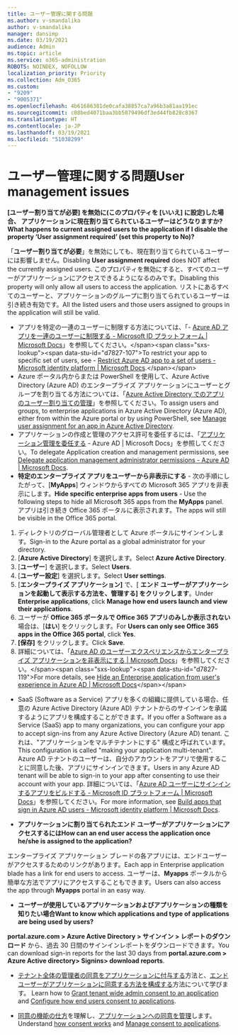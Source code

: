 ```yaml
---
title: ユーザー管理に関する問題
ms.author: v-smandalika
author: v-smandalika
manager: dansimp
ms.date: 03/19/2021
audience: Admin
ms.topic: article
ms.service: o365-administration
ROBOTS: NOINDEX, NOFOLLOW
localization_priority: Priority
ms.collection: Adm_O365
ms.custom:
- "9209"
- "9005371"
ms.openlocfilehash: 4b61686381de0cafa38857ca7a96b3a81aa191ec
ms.sourcegitcommit: c08bed4071baa3bb5879496df3ed44fb828c8367
ms.translationtype: HT
ms.contentlocale: ja-JP
ms.lasthandoff: 03/19/2021
ms.locfileid: "51038299"
---
```

# <a name="user-management-issues"></a><span data-ttu-id="d7827-102">ユーザー管理に関する問題</span><span class="sxs-lookup"><span data-stu-id="d7827-102">User management issues</span></span>

<span data-ttu-id="d7827-103">**[ユーザー割り当てが必要] を無効に(このプロパティを [いいえ] に設定)した場合、 アプリケーションに現在割り当てられているユーザーはどうなりますか?**</span><span class="sxs-lookup"><span data-stu-id="d7827-103">**What happens to current assigned users to the application if I disable the property ‘User assignment required’ (set this property to No)?**</span></span>

<span data-ttu-id="d7827-104">「**ユーザー割り当てが必要**」を無効にしても、現在割り当てられているユーザーには影響しません。</span><span class="sxs-lookup"><span data-stu-id="d7827-104">Disabling **User assignment required** does NOT affect the currently assigned users.</span></span> <span data-ttu-id="d7827-105">このプロパティを無効にすると、すべてのユーザーがアプリケーションにアクセスできるようになるのみです。</span><span class="sxs-lookup"><span data-stu-id="d7827-105">Disabling this property will only allow all users to access the application.</span></span> <span data-ttu-id="d7827-106">リストにあるすべてのユーザーと、アプリケーションのグループに割り当てられているユーザーは引き続き有効です。</span><span class="sxs-lookup"><span data-stu-id="d7827-106">All the listed users and those users assigned to groups in the application will still be valid.</span></span>

- <span data-ttu-id="d7827-107">アプリを特定の一連のユーザーに制限する方法については、「- [Azure AD アプリを一連のユーザーに制限する - Microsoft ID プラットフォーム | Microsoft Docs](https://docs.microsoft.com/azure/active-directory/develop/howto-restrict-your-app-to-a-set-of-users#:~:text=Select%20the%20application%20you%20want%2cand%20set%20it%20to%20Yes.)」を参照してください。</span><span class="sxs-lookup"><span data-stu-id="d7827-107">To restrict your app to specific set of users, see - [Restrict Azure AD app to a set of users - Microsoft identity platform | Microsoft Docs](https://docs.microsoft.com/azure/active-directory/develop/howto-restrict-your-app-to-a-set-of-users#:~:text=Select%20the%20application%20you%20want%2cand%20set%20it%20to%20Yes.).</span></span>
- <span data-ttu-id="d7827-108">Azure ポータル内からまたは PowerShell を使用して、Azure Active Directory (Azure AD) のエンタープライズ アプリケーションにユーザーとグループを割り当てる方法については、「[Azure Active Directory でのアプリのユーザー割り当ての管理](https://docs.microsoft.com/azure/active-directory/manage-apps/assign-user-or-group-access-portal)」を参照してください。</span><span class="sxs-lookup"><span data-stu-id="d7827-108">To assign users and groups, to enterprise applications in Azure Active Directory (Azure AD), either from within the Azure portal or by using PowerShell, see [Manage user assignment for an app in Azure Active Directory](https://docs.microsoft.com/azure/active-directory/manage-apps/assign-user-or-group-access-portal).</span></span>
- <span data-ttu-id="d7827-109">アプリケーションの作成と管理のアクセス許可を委任するには、「[アプリケーション管理を委任する](https://docs.microsoft.com/azure/active-directory/roles/delegate-app-roles) - Azure AD | Microsoft Docs」を参照してください。</span><span class="sxs-lookup"><span data-stu-id="d7827-109">To delegate Application creation and management permissions, see [Delegate application management administrator permissions - Azure AD | Microsoft Docs](https://docs.microsoft.com/azure/active-directory/roles/delegate-app-roles).</span></span>
- <span data-ttu-id="d7827-110">**特定のエンタープライズ アプリをユーザーから非表示にする** - 次の手順にしたがって、[**MyApps**] ウィンドウからすべての Microsoft 365 アプリを非表示にします。</span><span class="sxs-lookup"><span data-stu-id="d7827-110">**Hide specific enterprise apps from users** - Use the following steps to hide all Microsoft 365 apps from the **MyApps** panel.</span></span> <span data-ttu-id="d7827-111">アプリは引き続き Office 365 ポータルに表示されます。</span><span class="sxs-lookup"><span data-stu-id="d7827-111">The apps will still be visible in the Office 365 portal.</span></span>

 1. <span data-ttu-id="d7827-112">ディレクトリのグローバル管理者として Azure ポータルにサインインします。</span><span class="sxs-lookup"><span data-stu-id="d7827-112">Sign-in to the Azure portal as a global administrator for your directory.</span></span> 
 2. <span data-ttu-id="d7827-113">[**Azure Active Directory**] を選択します。</span><span class="sxs-lookup"><span data-stu-id="d7827-113">Select **Azure Active Directory**.</span></span> 
 3. <span data-ttu-id="d7827-114">[**ユーザー**] を選択します。</span><span class="sxs-lookup"><span data-stu-id="d7827-114">Select **Users**.</span></span> 
 4. <span data-ttu-id="d7827-115">[**ユーザー設定**] を選択します。</span><span class="sxs-lookup"><span data-stu-id="d7827-115">Select **User settings**.</span></span> 
 5. <span data-ttu-id="d7827-116">[**エンタープライズ アプリケーション]** で、[ **エンド ユーザーがアプリケーションを起動して表示する方法を、管理する] をクリックします**。</span><span class="sxs-lookup"><span data-stu-id="d7827-116">Under **Enterprise applications**, click **Manage how end users launch and view their applications**.</span></span> 
 6. <span data-ttu-id="d7827-117">ユーザーが **Office 365 ポータルで Office 365 アプリのみしか表示されない** 場合は、[**はい**] をクリックします。</span><span class="sxs-lookup"><span data-stu-id="d7827-117">For **Users can only see Office 365 apps in the Office 365 portal**, click **Yes**.</span></span> 
 7. <span data-ttu-id="d7827-118">**[保存]** をクリックします。</span><span class="sxs-lookup"><span data-stu-id="d7827-118">Click **Save**.</span></span> 
 8. <span data-ttu-id="d7827-119">詳細については、「[Azure AD のユーザーエクスペリエンスからエンタープライズ アプリケーションを非表示にする | Microsoft Docs](https://docs.microsoft.com/azure/active-directory/manage-apps/hide-application-from-user-portal#:~:text=%20Hide%20an%20application%20from%20the%20end%20user,6%20Click%20Properties.%207%20Click%20Save.%20See%20More.)」を参照してください。</span><span class="sxs-lookup"><span data-stu-id="d7827-119">For more details, see [Hide an Enterprise application from user's experience in Azure AD | Microsoft Docs](https://docs.microsoft.com/azure/active-directory/manage-apps/hide-application-from-user-portal#:~:text=%20Hide%20an%20application%20from%20the%20end%20user,6%20Click%20Properties.%207%20Click%20Save.%20See%20More.)</span></span>

- <span data-ttu-id="d7827-120">SaaS (Software as a Service) アプリを多くの組織に提供している場合、任意の Azure Active Directory (Azure AD) テナントからのサインインを承諾するようにアプリを構成することができます。</span><span class="sxs-lookup"><span data-stu-id="d7827-120">If you offer a Software as a Service (SaaS) app to many organizations, you can configure your app to accept sign-ins from any Azure Active Directory (Azure AD) tenant.</span></span> <span data-ttu-id="d7827-121">これは、"アプリケーションをマルチテナントにする" 構成と呼ばれています。</span><span class="sxs-lookup"><span data-stu-id="d7827-121">This configuration is called "making your application multi-tenant".</span></span> <span data-ttu-id="d7827-122">Azure AD テナントのユーザーは、自分のアカウントをアプリで使用することに同意した後、アプリにサインインできます。</span><span class="sxs-lookup"><span data-stu-id="d7827-122">Users in any Azure AD tenant will be able to sign-in to your app after consenting to use their account with your app.</span></span> <span data-ttu-id="d7827-123">詳細については、「[Azure AD ユーザーにサインインするアプリをビルドする - Microsoft ID プラットフォーム | Microsoft Docs](https://docs.microsoft.com/azure/active-directory/develop/howto-convert-app-to-be-multi-tenant)」を参照してください。</span><span class="sxs-lookup"><span data-stu-id="d7827-123">For more information, see [Build apps that sign in Azure AD users - Microsoft identity platform | Microsoft Docs](https://docs.microsoft.com/azure/active-directory/develop/howto-convert-app-to-be-multi-tenant).</span></span>

- <span data-ttu-id="d7827-124">**アプリケーションに割り当てられたエンド ユーザーがアプリケーションにアクセスするには**</span><span class="sxs-lookup"><span data-stu-id="d7827-124">**How can an end user access the application once he/she is assigned to the application?**</span></span>

<span data-ttu-id="d7827-125">エンタープライズ アプリケーション ブレードの各アプリには、エンドユーザーがアクセスするためのリンクがあります。</span><span class="sxs-lookup"><span data-stu-id="d7827-125">Each app in Enterprise application blade has a link for end users to access.</span></span> <span data-ttu-id="d7827-126">ユーザーは、**Myapps** ポータルから簡単な方法でアプリにアクセスすることもできます。</span><span class="sxs-lookup"><span data-stu-id="d7827-126">Users can also access the app through **Myapps** portal in an easy way.</span></span>

- <span data-ttu-id="d7827-127">**ユーザーが使用しているアプリケーションおよびアプリケーションの種類を知りたい場合**</span><span class="sxs-lookup"><span data-stu-id="d7827-127">**Want to know which applications and type of applications are being used by users?**</span></span>

<span data-ttu-id="d7827-128">**portal.azure.com > Azure Active Directory > サインイン > レポートのダウンロード** から、過去 30 日間のサインインレポートをダウンロードできます。</span><span class="sxs-lookup"><span data-stu-id="d7827-128">You can download sign-in reports for the last 30 days from **portal.azure.com > Azure Active directory> Signins> download reports**.</span></span>

- <span data-ttu-id="d7827-129">[テナント全体の管理者の同意をアプリケーションに付与する](https://docs.microsoft.com/azure/active-directory/manage-apps/grant-admin-consent)方法と、[エンドユーザーがアプリケーションに同意する方法を構成する](https://docs.microsoft.com/azure/active-directory/manage-apps/configure-user-consent)方法について学びます。 </span><span class="sxs-lookup"><span data-stu-id="d7827-129">Learn how to [Grant tenant wide admin consent to an application](https://docs.microsoft.com/azure/active-directory/manage-apps/grant-admin-consent) and [Configure how end users consent to applications](https://docs.microsoft.com/azure/active-directory/manage-apps/configure-user-consent).</span></span>

- <span data-ttu-id="d7827-130">[同意の機能の仕方](https://docs.microsoft.com/azure/active-directory/develop/v2-permissions-and-consent)を理解し、[アプリケーションへの同意を管理](https://docs.microsoft.com/azure/active-directory/manage-apps/manage-consent-requests)します。</span><span class="sxs-lookup"><span data-stu-id="d7827-130">Understand [how consent works](https://docs.microsoft.com/azure/active-directory/develop/v2-permissions-and-consent) and [Manage consent to applications](https://docs.microsoft.com/azure/active-directory/manage-apps/manage-consent-requests).</span></span>


